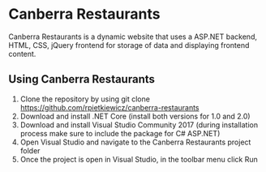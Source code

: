 # Canberra Restaurants

Canberra Restaurants is a dynamic website that uses a ASP.NET backend, HTML, CSS, jQuery frontend for storage of data and displaying frontend content.

## Using Canberra Restaurants

1. Clone the repository by using git clone https://github.com/rpietkiewicz/canberra-restaurants
2. Download and install .NET Core (install both versions for 1.0 and 2.0) 
3. Download and install Visual Studio Community 2017 (during installation process make sure to include the package for C# ASP.NET)
4. Open Visual Studio and navigate to the Canberra Restaurants project folder
5. Once the project is open in Visual Studio, in the toolbar menu click Run